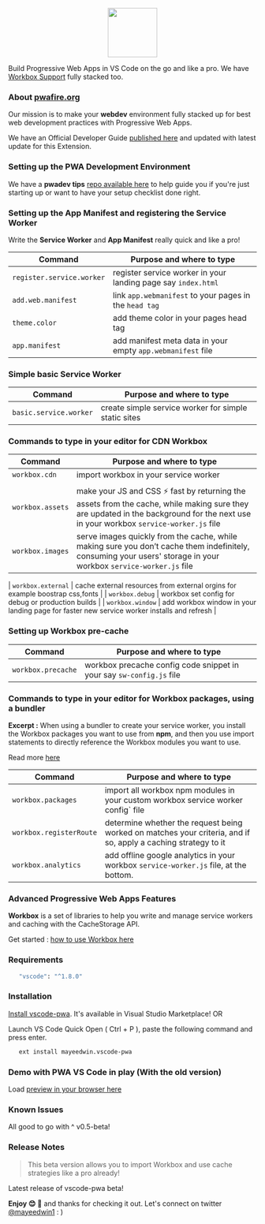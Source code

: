 <p align="center"><img src="https://cdn.glitch.com/9d392eb2-e56d-4c4b-9cac-ad56f7192984%2Fvscodepwa.png?v=1579375982686" height="100"/></p>

Build Progressive Web Apps in VS Code on the go and like a pro. We have [Workbox Support](https://developers.google.com/web/tools/workbox/) fully stacked too.

### About [pwafire.org](https://pwafire.org)

Our mission is to make your **webdev** environment fully stacked up for best web development practices with Progressive Web Apps.

We have an Official Developer Guide [published here](https://pwafire.org/developer/docs/how-to-use-vscode-pwa-in-vscode/) and updated with latest update for this Extension.

### Setting up the PWA Development Environment

We have a **pwadev tips** [repo available here](https://github.com/mayeedwin/pwadev-tips) to help guide you if you're just starting up or want to have your setup checklist done right.

### Setting up the App Manifest and registering the Service Worker

Write the **Service Worker** and **App Manifest** really quick and like a pro!

| Command                     | Purpose and where to type                                     |
| --------------------------- | ------------------------------------------------------------- |
| `register.service.worker`   | register service worker in your landing page say `index.html` |
| `add.web.manifest` | link `app.webmanifest` to your pages in the `head tag`        |
| `theme.color`               | add theme color in your pages head tag                        |
| `app.manifest`                  | add manifest meta data in your empty `app.webmanifest` file   |

### Simple basic Service Worker

| Command                | Purpose and where to type                            |
| ---------------------- | ---------------------------------------------------- |
| `basic.service.worker` | create simple service worker for simple static sites |

### Commands to type in your editor for CDN Workbox

| Command                     | Purpose and where to type                                                                                                                                                                                              |
| --------------------------- | ---------------------------------------------------------------------------------------------------------------------------------------------------------------------------------------------------------------------- |
| `workbox.cdn`                 | import workbox in your service worker                                                                                                                                                                                  |
                                                                                                                                                                           |
| `workbox.assets`                       | make your JS and CSS ⚡ fast by returning the assets from the cache, while making sure they are updated in the background for the next use in your workbox `service-worker.js` file                                    |
| `workbox.images`                       | serve images quickly from the cache, while making sure you don’t cache them indefinitely, consuming your users' storage in your workbox `service-worker.js` file                                                       |

| `workbox.external`              | cache external resources from external orgins for example boostrap css,fonts                                                                                                                                                 |
| `workbox.debug`                 | workbox set config for debug or production builds                                                                                                                                                                      |
| `workbox.window`                     | add workbox window in your landing page for faster new service worker installs and refresh                                                                                                                             |
                                                                                                         

### Setting up Workbox pre-cache

| Command                       | Purpose and where to type                                                   |
| ----------------------------- | --------------------------------------------------------------------------- |
| `workbox.precache`            | workbox precache config code snippet in your say `sw-config.js` file        |

### Commands to type in your editor for Workbox packages, using a bundler

**Excerpt :** When using a bundler to create your service worker, you install the Workbox packages you want to use from **npm**, and
then you use import statements to directly reference the Workbox modules you want to use.

Read more [here](https://developers.google.com/web/tools/workbox/guides/using-bundlers)

| Command                            | Purpose and where to type                                                                     |
| ---------------------------------- | --------------------------------------------------------------------------------------------- |
| `workbox.packages`       | import all workbox npm modules in your custom workbox service worker config` file                       |
| `workbox.registerRoute`   | determine whether the request being worked on matches your criteria, and if so, apply a caching strategy to it |
| `workbox.analytics` | add offline google analytics in your workbox `service-worker.js` file, at the bottom.         |

### Advanced Progressive Web Apps Features

**Workbox** is a set of libraries to help you write and manage service workers and caching with the CacheStorage API.

Get started : [how to use Workbox here](https://developers.google.com/web/tools/workbox/guides/get-started)

### Requirements

```bash
   "vscode": "^1.8.0"
```

### Installation

[Install vscode-pwa](https://marketplace.visualstudio.com/items?itemName=mayeedwin.vscode-pwa). It's available in Visual Studio Marketplace! OR

Launch VS Code Quick Open ( Ctrl + P ), paste the following command and press enter.

```sh
   ext install mayeedwin.vscode-pwa
```

### Demo with PWA VS Code in play (With the old version)

Load [preview in your browser here](.github/images/vscode-pwa-vid.gif)

### Known Issues

All good to go with ^ v0.5-beta!

### Release Notes

> This beta version allows you to import Workbox and use cache strategies like a pro already!

Latest release of vscode-pwa beta!

**Enjoy 😊 🐥** and thanks for checking it out. Let's connect on twitter [@mayeedwin1](https://twitter.com/mayeedwin1) : )

